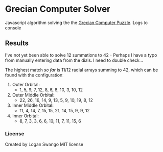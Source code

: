 
# Grecian Computer Solver
Javascript algorithm solving the the [Grecian Computer Puzzle](https://lmgtfy.app/?q=grecian+computer+puzzle). Logs to console

## Results
I've not yet been able to solve 12 summations to 42 - Perhaps I have a typo from manually entering data from the dials. I need to double check...

The highest match *so far* is 11/12 radial arrays summing to 42, which can be found with the configuration:

 1. Outer Orbital:
	 - 1,  5, 9,  7, 12, 8,  6, 8, 10,  3, 10, 12
 2. Outer Middle Orbital:
	 - 22, 26, 16, 14,  9, 13,  5,  9, 10, 19, 8, 12
 3. Inner Middle Orbital:
	 - 11,  4, 14,  7, 15, 15, 21, 14, 15,  9, 9, 12
 4. Inner Orbital:
	 - 8,  7,  3, 3,  6, 6, 10, 11, 7, 11, 15,  6

### License
Created by Logan Swango
MIT license
